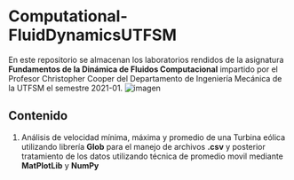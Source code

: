 # Computational-FluidDynamicsUTFSM
En este repositorio se almacenan los laboratorios rendidos de la asignatura **Fundamentos de la Dinámica de Fluidos Computacional**  impartido por el Profesor Christopher Cooper del Departamento de Ingeniería Mecánica de la UTFSM el semestre 2021-01.
![imagen](https://user-images.githubusercontent.com/63379397/132053903-b8eff9ad-904d-4328-9ee9-c253df9945e3.png)
## Contenido
1. Análisis de velocidad mínima, máxima y promedio de una Turbina eólica utilizando librería **Glob** para el manejo de archivos **.csv** y posterior tratamiento de los datos utilizando técnica de promedio movil mediante **MatPlotLib** y **NumPy**
